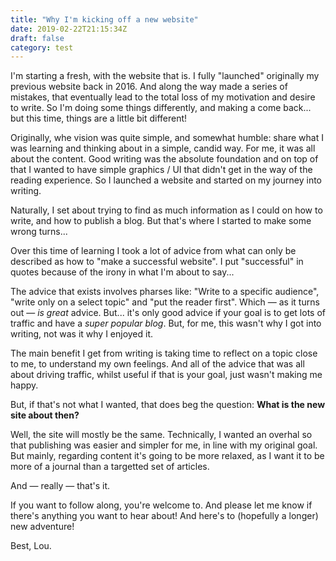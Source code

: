 ```yaml
---
title: "Why I'm kicking off a new website"
date: 2019-02-22T21:15:34Z
draft: false
category: test
---
```


I'm starting a fresh, with the website that is. I fully "launched" originally my previous website back in 2016. And along the way made a series of mistakes, that eventually lead to the total loss of my motivation and desire to write. So I'm doing some things differently, and making a come back... but this time, things are a little bit different! 

Originally, whe vision was quite simple, and somewhat humble: share what I was learning and thinking about in a simple, candid way. For me, it was all about the content. Good writing was the absolute foundation and on top of that I wanted to have simple graphics / UI that didn't get in the way of the reading experience. So I launched a website and started on my journey into writing. 

Naturally, I set about trying to find as much information as I could on how to write, and how to publish a blog. But that's where I started to make some wrong turns...

Over this time of learning I took a lot of advice from what can only be described as how to "make a successful website". I put "successful" in quotes because of the irony in what I'm about to say... 

The advice that exists involves pharses like: "Write to a specific audience", "write only on a select topic" and "put the reader first". Which — as it turns out — _is_ _great_ advice. But... it's only good advice if your goal is to get lots of traffic and have a _super popular blog_. But, for me, this wasn't why I got into writing, not was it why I enjoyed it. 

The main benefit I get from writing is taking time to reflect on a topic close to me, to understand my own feelings. And all of the advice that was all about driving traffic, whilst useful if that is your goal, just wasn't making me happy. 

But, if that's not what I wanted, that does beg the question: **What is the new site about then?**

Well, the site will mostly be the same. Technically, I wanted an overhal so that publishing was easier and simpler for me, in line with my original goal. But mainly, regarding content it's going to be more relaxed, as I want it to be more of a journal than a targetted set of articles. 

And — really — that's it. 

If you want to follow along, you're welcome to. And please let me know if there's anything you want to hear about! And here's to (hopefully a longer) new adventure! 

Best, Lou. 